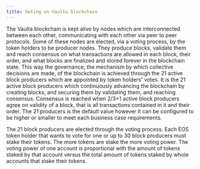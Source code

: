 ```yaml
---
title: Voting on Vaulta blockchain
---
```


The Vaulta blockchain is kept alive by nodes which are interconnected between each other, communicating with each other via peer to peer protocols. Some of these nodes are elected, via a voting process, by the token holders to be producer nodes. They produce blocks, validate them and reach consensus on what transactions are allowed in each block, their order, and what blocks are finalized and stored forever in the blockchain state. This way the governance, the mechanism by which collective decisions are made, of the blockchain is achieved through the 21 active block producers which are appointed by token holders' votes. It is the 21 active block producers which continuously advancing the blockchain by creating blocks, and securing them by validating them, and reaching consensus. Consensus is reached when 2/3+1 active block producers agree on validity of a block, that is all transactions contained in it and their order. The 21 producers is the default value however it can be configured to be higher or smaller to meet each business case requirements.

The 21 block producers are elected through the voting process. Each EOS token holder that wants to vote for one or up to 30 block producers must stake their tokens. The more tokens are stake the more voting power. The voting power of one account is proportional with the amount of tokens staked by that account versus the total amount of tokens staked by whole accounts that stake their tokens.
